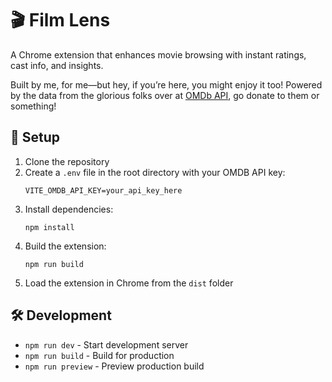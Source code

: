 # 🎬 Film Lens

A Chrome extension that enhances movie browsing with instant ratings, cast info, and insights. 

Built by me, for me—but hey, if you’re here, you might enjoy it too! Powered by the data from the glorious folks over at [OMDb API](https://www.omdbapi.com/), go donate to them or something!

## 🚀 Setup
1. Clone the repository
2. Create a `.env` file in the root directory with your OMDB API key:
   ```
   VITE_OMDB_API_KEY=your_api_key_here
   ```
3. Install dependencies:
   ```
   npm install
   ```
4. Build the extension:
   ```
   npm run build
   ```
5. Load the extension in Chrome from the `dist` folder

## 🛠 Development
- `npm run dev` - Start development server
- `npm run build` - Build for production
- `npm run preview` - Preview production build
